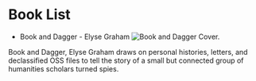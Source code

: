 # Book List

- Book and Dagger - Elyse Graham
![Book and Dagger Cover.]([https://www.harpercollins.com/products/book-and-dagger-elyse-graham](https://www.harpercollins.com/cdn/shop/files/9780063280861.jpg?v=1725599120&width=350))

Book and Dagger, Elyse Graham draws on personal histories, letters, and declassified OSS files to tell the story of a small but connected group of humanities scholars turned spies. 
